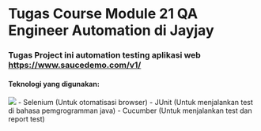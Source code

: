 # Tugas Course Module 21 QA Engineer Automation di Jayjay

### Tugas Project ini automation testing aplikasi web https://www.saucedemo.com/v1/
#### Teknologi yang digunakan:
<img src="https://skillicons.dev/icons?i=selenium,gherkin,gradle,java"/>
- Selenium (Untuk otomatisasi browser) 
- JUnit (Untuk menjalankan test di bahasa pemgrogramman java) 
- Cucumber (Untuk menjalankan test dan report test)
